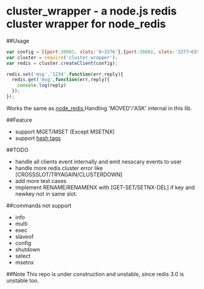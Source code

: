 cluster_wrapper - a node.js redis cluster wrapper for node_redis
============================


##Usage
```js
var config = [{port:30001, slots:'0~3276'},{port:30002, slots:'3277~6553'},{port:30003, slots:'6554~9829'},{port:30004, slots:'9830~13106'},{port:30005, slots:'13106~16383'} ]
var cluster = require('cluster_wrapper');
var redis = cluster.createClient(config);

redis.set('msg','1234',function(err,reply){
  redis.get('msg',function(err,reply){
    console.log(reply)
  });
});
```
Works the same as [node_redis](https://github.com/mranney/node_redis),Handling 'MOVED'/'ASK' internal in this lib.

##Feature
 * support MGET/MSET (Except MSETNX)
 * support [hash tags](http://redis.io/topics/cluster-spec#implemented-subset)

##TODO
 * handle all clients event internally and emit nesscary events to user
 * handle more redis cluster error like [CROSSSLOT/TRYAGAIN/CLUSTERDOWN]
 * add more test cases
 * implement RENAME/RENAMENX  with [GET-SET/SETNX-DEL]  if key and newkey not in same slot.
 
##commands not support
 * info
 * multi
 * exec
 * slaveof
 * config
 * shutdown
 * select
 * msetnx

##Note
This repo is under construction and unstable, since redis 3.0 is unstable too.
